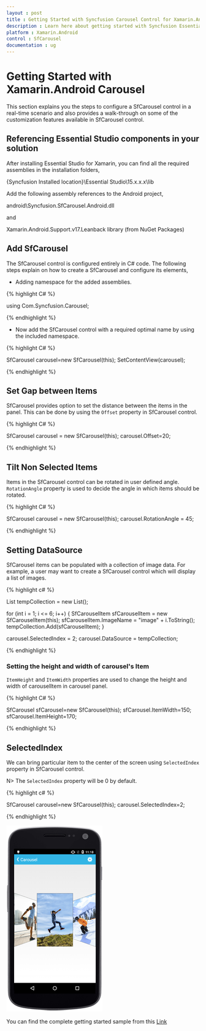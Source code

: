 ```yaml
---
layout : post
title : Getting Started with Syncfusion Carousel Control for Xamarin.Android
description : Learn here about getting started with Syncfusion Essential Xamarin.Android Carousel Control, its elements, and more.
platform : Xamarin.Android
control : SfCarousel
documentation : ug
---
```


# Getting Started with Xamarin.Android Carousel

This section explains you the steps to configure a SfCarousel control in a real-time scenario and also provides a walk-through on some of the customization features available in SfCarousel control.

## Referencing Essential Studio components in your solution

After installing Essential Studio for Xamarin, you can find all the required assemblies in the installation folders,

{Syncfusion Installed location}\Essential Studio\15.x.x.x\lib

Add the following assembly references to the Android project,

android\Syncfusion.SfCarousel.Android.dll

and 

Xamarin.Android.Support.v17.Leanback library (from NuGet Packages)

## Add SfCarousel

The SfCarousel control is configured entirely in C# code. The following steps explain on how to create a SfCarousel and configure its elements,

* Adding namespace for the added assemblies. 

{% highlight C# %}

using Com.Syncfusion.Carousel;

{% endhighlight %}

* Now add the SfCarousel control with a required optimal name by using the included namespace.

{% highlight C# %}

SfCarousel carousel=new SfCarousel(this);
SetContentView(carousel);

{% endhighlight %}

## Set Gap between Items

SfCarousel provides option to set the distance between the items in the panel. This can be done by using the `Offset` property in SfCarousel control.

{% highlight C# %}

SfCarousel carousel = new SfCarousel(this);
carousel.Offset=20;

{% endhighlight %}

## Tilt Non Selected Items

Items in the SfCarousel control can be rotated in user defined angle. `RotationAngle` property is used to decide the angle in which items should be rotated.

{% highlight C# %}

SfCarousel carousel = new SfCarousel(this);
carousel.RotationAngle = 45;

{% endhighlight %}

## Setting DataSource

SfCarousel items can be populated with a collection of image data. For example, a user may want to create a SfCarousel control which will display a list of images.

{% highlight c# %}

List<SfCarouselItem> tempCollection = new List<SfCarouselItem>();

for (int i = 1; i <= 6; i++)
{
	SfCarouselItem sfCarouselItem = new SfCarouselItem(this);
	sfCarouselItem.ImageName = "image" + i.ToString();
	tempCollection.Add(sfCarouselItem);
}

carousel.SelectedIndex = 2;
carousel.DataSource = tempCollection;

{% endhighlight %}


### Setting the height and width of carousel's Item

`ItemHeight` and `ItemWidth` properties are used to change the height and width of carouselItem in carousel panel.

{% highlight C# %}

SfCarousel sfCarousel=new SfCarousel(this);
sfCarousel.ItemWidth=150;
sfCarousel.ItemHeight=170;

{% endhighlight %}

## SelectedIndex

We can bring particular item to the center of the screen using `SelectedIndex` property in SfCarousel control.

N> The `SelectedIndex` property will be 0 by default.

{% highlight c# %}

SfCarousel carousel=new SfCarousel(this);
carousel.SelectedIndex=2;

{% endhighlight %}

![Selected index Xamarin.Android Carousel](images/carousel.png)

You can find the complete getting started sample from this [Link](http://www.syncfusion.com/downloads/support/directtrac/general/ze/GettingStartedSampleCarousel39791457)